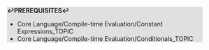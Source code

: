 <div style="margin:2em; background-color: #e0e0e0;">

<strong>↩PREREQUISITES↩</strong>

 * Core Language/Compile-time Evaluation/Constant Expressions_TOPIC
 * Core Language/Compile-time Evaluation/Conditionals_TOPIC

</div>

